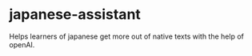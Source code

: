 # japanese-assistant

Helps learners of japanese get more out of native texts with the help of openAI.
